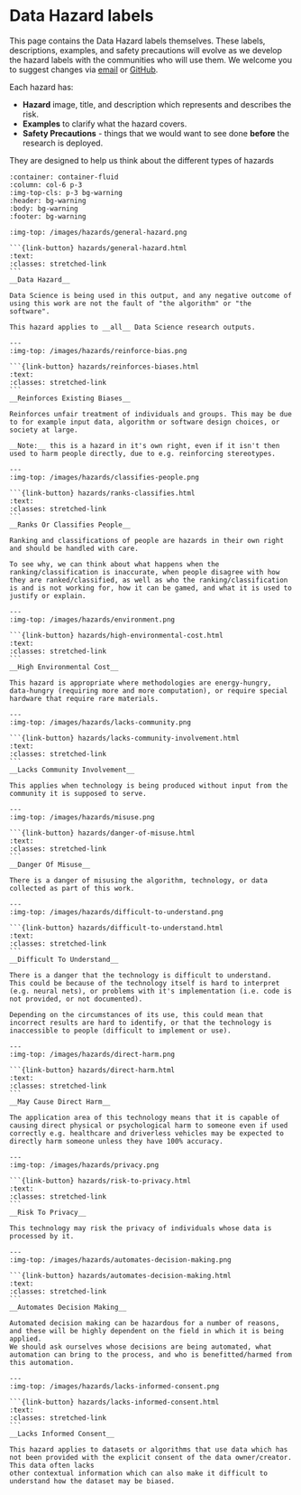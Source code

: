# Data Hazard labels

[//]: # (TODO: Link to contribution guidelines)

This page contains the Data Hazard labels themselves.
These labels, descriptions, examples, and safety precautions will evolve as we develop the hazard labels with the communities who will use them.
We welcome you to suggest changes via [email](mailto:grp-ethicaldatascience@groups.bristol.ac.uk) or [GitHub](https://github.com/very-good-science/data-hazards).

Each hazard has:
- __Hazard__ image, title, and description which represents and describes the risk.
- __Examples__ to clarify what the hazard covers.
- __Safety Precautions__ - things that we would want to see done **before** the research is deployed.

They are designed to help us think about the different types of hazards

[//]: # (TODO: Add 2 examples for each hazard - with a link if possible)
[//]: # (TODO: Add safety precautions for each hazard - with a link if possible.)

````{panels}
:container: container-fluid
:column: col-6 p-3
:img-top-cls: p-3 bg-warning
:header: bg-warning
:body: bg-warning 
:footer: bg-warning 

:img-top: /images/hazards/general-hazard.png

```{link-button} hazards/general-hazard.html
:text: 
:classes: stretched-link
```
__Data Hazard__

Data Science is being used in this output, and any negative outcome of using this work are not the fault of "the algorithm" or "the software". 

This hazard applies to __all__ Data Science research outputs.

---
:img-top: /images/hazards/reinforce-bias.png

```{link-button} hazards/reinforces-biases.html
:text: 
:classes: stretched-link
```
__Reinforces Existing Biases__

Reinforces unfair treatment of individuals and groups. This may be due to for example input data, algorithm or software design choices, or society at large. 

__Note:__ this is a hazard in it's own right, even if it isn't then used to harm people directly, due to e.g. reinforcing stereotypes.

---
:img-top: /images/hazards/classifies-people.png

```{link-button} hazards/ranks-classifies.html
:text: 
:classes: stretched-link
``` 
__Ranks Or Classifies People__

Ranking and classifications of people are hazards in their own right and should be handled with care.

To see why, we can think about what happens when the ranking/classification is inaccurate, when people disagree with how they are ranked/classified, as well as who the ranking/classification is and is not working for, how it can be gamed, and what it is used to justify or explain.

---
:img-top: /images/hazards/environment.png

```{link-button} hazards/high-environmental-cost.html
:text: 
:classes: stretched-link
``` 
__High Environmental Cost__

This hazard is appropriate where methodologies are energy-hungry, data-hungry (requiring more and more computation), or require special hardware that require rare materials. 

---
:img-top: /images/hazards/lacks-community.png

```{link-button} hazards/lacks-community-involvement.html
:text: 
:classes: stretched-link
``` 
__Lacks Community Involvement__

This applies when technology is being produced without input from the community it is supposed to serve.

---
:img-top: /images/hazards/misuse.png

```{link-button} hazards/danger-of-misuse.html
:text: 
:classes: stretched-link
``` 
__Danger Of Misuse__

There is a danger of misusing the algorithm, technology, or data collected as part of this work.

---
:img-top: /images/hazards/difficult-to-understand.png

```{link-button} hazards/difficult-to-understand.html
:text: 
:classes: stretched-link
``` 
__Difficult To Understand__

There is a danger that the technology is difficult to understand. 
This could be because of the technology itself is hard to interpret (e.g. neural nets), or problems with it's implementation (i.e. code is not provided, or not documented).

Depending on the circumstances of its use, this could mean that incorrect results are hard to identify, or that the technology is inaccessible to people (difficult to implement or use).

---
:img-top: /images/hazards/direct-harm.png

```{link-button} hazards/direct-harm.html
:text: 
:classes: stretched-link
``` 
__May Cause Direct Harm__

The application area of this technology means that it is capable of causing direct physical or psychological harm to someone even if used correctly e.g. healthcare and driverless vehicles may be expected to directly harm someone unless they have 100% accuracy.

---
:img-top: /images/hazards/privacy.png

```{link-button} hazards/risk-to-privacy.html
:text: 
:classes: stretched-link
``` 
__Risk To Privacy__

This technology may risk the privacy of individuals whose data is processed by it. 

---
:img-top: /images/hazards/automates-decision-making.png

```{link-button} hazards/automates-decision-making.html
:text: 
:classes: stretched-link
``` 
__Automates Decision Making__

Automated decision making can be hazardous for a number of reasons, and these will be highly dependent on the field in which it is being applied. 
We should ask ourselves whose decisions are being automated, what automation can bring to the process, and who is benefitted/harmed from this automation. 

---
:img-top: /images/hazards/lacks-informed-consent.png

```{link-button} hazards/lacks-informed-consent.html
:text: 
:classes: stretched-link
``` 
__Lacks Informed Consent__

This hazard applies to datasets or algorithms that use data which has not been provided with the explicit consent of the data owner/creator. This data often lacks
other contextual information which can also make it difficult to understand how the dataset may be biased.

````

